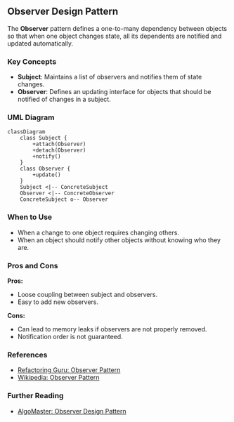 
## Observer Design Pattern

The **Observer** pattern defines a one-to-many dependency between objects so that when one object changes state, all its dependents are notified and updated automatically.

### Key Concepts

- **Subject**: Maintains a list of observers and notifies them of state changes.
- **Observer**: Defines an updating interface for objects that should be notified of changes in a subject.

### UML Diagram

```mermaid
classDiagram
    class Subject {
        +attach(Observer)
        +detach(Observer)
        +notify()
    }
    class Observer {
        +update()
    }
    Subject <|-- ConcreteSubject
    Observer <|-- ConcreteObserver
    ConcreteSubject o-- Observer
```


### When to Use

- When a change to one object requires changing others.
- When an object should notify other objects without knowing who they are.

### Pros and Cons

**Pros:**
- Loose coupling between subject and observers.
- Easy to add new observers.

**Cons:**
- Can lead to memory leaks if observers are not properly removed.
- Notification order is not guaranteed.

### References

- [Refactoring Guru: Observer Pattern](https://refactoring.guru/design-patterns/observer)
- [Wikipedia: Observer Pattern](https://en.wikipedia.org/wiki/Observer_pattern)


### Further Reading

- [AlgoMaster: Observer Design Pattern](https://blog.algomaster.io/p/bc60ce42-3f17-486f-aa36-4bd5264837e8)
